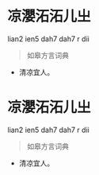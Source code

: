 # 凉瀴沰沰儿㞢
lian2 ien5 dah7 dah7 r dii
> 如皋方言词典
- 清凉宜人。

# 凉瀴沰沰儿㞢
lian2 ien5 dah7 dah7 r dii
> 如皋方言词典
- 清凉宜人。
